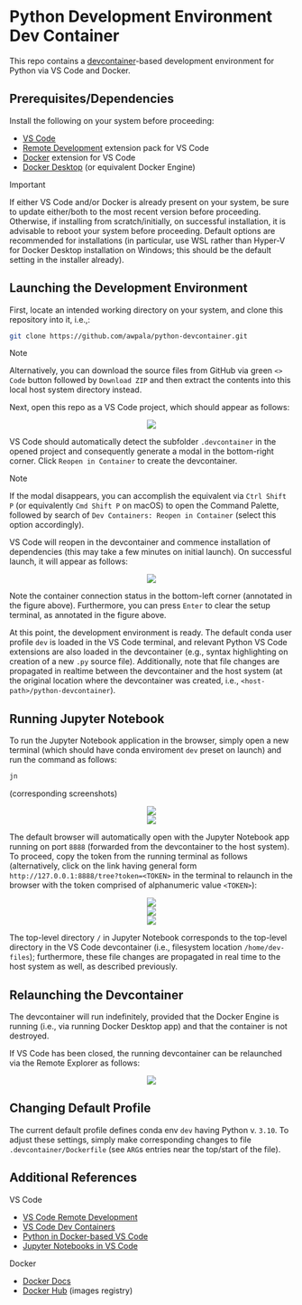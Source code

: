 # Python Development Environment Dev Container

This repo contains a [devcontainer](https://containers.dev/)-based development environment for Python via VS Code and Docker.

## Prerequisites/Dependencies

Install the following on your system before proceeding:
* [VS Code](https://code.visualstudio.com/)
* [Remote Development](https://marketplace.visualstudio.com/items?itemName=ms-vscode-remote.vscode-remote-extensionpack) extension pack for VS Code
* [Docker]() extension for VS Code
* [Docker Desktop](https://docs.docker.com/) (or equivalent Docker Engine)

> [!IMPORTANT]  
> If either VS Code and/or Docker is already present on your system, be sure to update either/both to the most recent version before proceeding. Otherwise, if installing from scratch/initially, on successful installation, it is advisable to reboot your system before proceeding. Default options are recommended for installations (in particular, use WSL rather than Hyper-V for Docker Desktop installation on Windows; this should be the default setting in the installer already).

## Launching the Development Environment

First, locate an intended working directory on your system, and clone this repository into it, i.e.,:

```bash
git clone https://github.com/awpala/python-devcontainer.git
```

> [!NOTE]  
> Alternatively, you can download the source files from GitHub via green `<> Code` button followed by `Download ZIP` and then extract the contents into this local host system directory instead.

Next, open this repo as a VS Code project, which should appear as follows:

<center>
<img src="./assets/001-launch-devcontainer.png">
</center>

VS Code should automatically detect the subfolder `.devcontainer` in the opened project and consequently generate a modal in the bottom-right corner. Click `Reopen in Container` to create the devcontainer.

> [!NOTE]  
> If the modal disappears, you can accomplish the equivalent via `Ctrl Shift P` (or equivalently `Cmd Shift P` on macOS) to open the Command Palette, followed by search of `Dev Containers: Reopen in Container` (select this option accordingly).

VS Code will reopen in the devcontainer and commence installation of dependencies (this may take a few minutes on initial launch). On successful launch, it will appear as follows:

<center>
<img src="./assets/002-init-devcontainer.png">
</center>

Note the container connection status in the bottom-left corner (annotated in the figure above). Furthermore, you can press `Enter` to clear the setup terminal, as annotated in the figure above.

At this point, the development environment is ready. The default conda user profile `dev` is loaded in the VS Code terminal, and relevant Python VS Code extensions are also loaded in the devcontainer (e.g., syntax highlighting on creation of a new `.py` source file). Additionally, note that file changes are propagated in realtime between the devcontainer and the host system (at the original location where the devcontainer was created, i.e., `<host-path>/python-devcontainer`).

## Running Jupyter Notebook

To run the Jupyter Notebook application in the browser, simply open a new terminal (which should have conda enviroment `dev` preset on launch) and run the command as follows:

```bash
jn
```

(corresponding screenshots)


<center>
<img src="./assets/003-jn-part1.png">
</center>

<center>
<img src="./assets/004-jn-part2.png">
</center>

The default browser will automatically open with the Jupyter Notebook app running on port `8888` (forwarded from the devcontainer to the host system). To proceed, copy the token from the running terminal as follows (alternatively, click on the link having general form `http://127.0.0.1:8888/tree?token=<TOKEN>` in the terminal to relaunch in the browser with the token comprised of alphanumeric value `<TOKEN>`):

<center>
<img src="./assets/005-jn-part3.png">
</center>

<center>
<img src="./assets/006-jn-part4.png">
</center>

<center>
<img src="./assets/007-jn-part5.png">
</center>

The top-level directory `/` in Jupyter Notebook corresponds to the top-level directory in the VS Code devcontainer (i.e., filesystem location `/home/dev-files`); furthermore, these file changes are propagated in real time to the host system as well, as described previously.

## Relaunching the Devcontainer

The devcontainer will run indefinitely, provided that the Docker Engine is running (i.e., via running Docker Desktop app) and that the container is not destroyed.

If VS Code has been closed, the running devcontainer can be relaunched via the Remote Explorer as follows:

<center>
<img src="./assets/008-relaunch.png">
</center>

## Changing Default Profile

The current default profile defines conda env `dev` having Python v. `3.10`. To adjust these settings, simply make corresponding changes to file `.devcontainer/Dockerfile` (see `ARG`s entries near the top/start of the file).

## Additional References

VS Code
* [VS Code Remote Development](https://code.visualstudio.com/docs/remote/remote-overview)
* [VS Code Dev Containers](https://code.visualstudio.com/docs/devcontainers/containers)
* [Python in Docker-based VS Code](https://code.visualstudio.com/docs/containers/quickstart-python)
* [Jupyter Notebooks in VS Code](https://code.visualstudio.com/docs/datascience/jupyter-notebooks)

Docker
* [Docker Docs](https://docs.docker.com/)
* [Docker Hub](https://hub.docker.com/) (images registry)